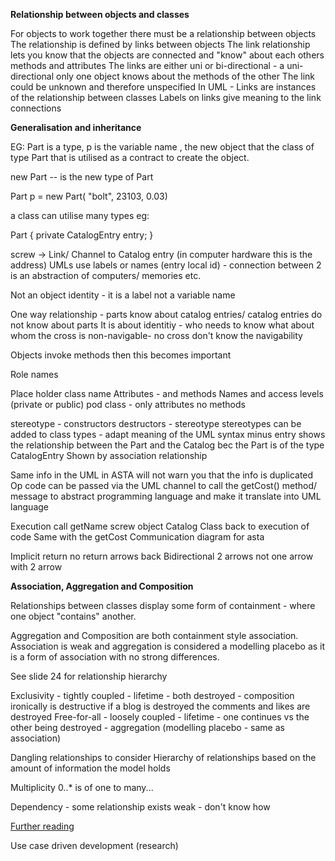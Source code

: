 __Relationship between objects and classes__

For objects to work together there must be a relationship between objects
The relationship is defined by links between objects
The link relationship lets you know that the objects are connected and "know" about each others methods and attributes
The links are either uni or bi-directional - a uni-directional only one object knows about the methods of the other
The link could be unknown and therefore unspecified
In UML - Links are instances of the relationship between classes
Labels on links give meaning to the link connections

__Generalisation and inheritance__

EG:
Part is a type, p is the variable name , the new object that the class of type Part that is utilised as a contract to create the object.

new Part -- is the new type of Part

Part p = new Part( "bolt", 23103, 0.03)

a class can utilise many types
eg:

Part {
  private CatalogEntry entry;
}

screw -> Link/ Channel to Catalog entry (in computer hardware this is the address)
UMLs use labels or names (entry local id) - connection between 2 is an abstraction of computers/ memories etc.

Not an object identity - it is a label not a variable name

One way relationship - parts know about catalog entries/ catalog entries do not know about parts
It is about identitiy - who needs to know what about whom the cross is non-navigable- no cross don't know the navigability

Objects invoke methods then this becomes important

Role names

Place holder class name
Attributes - and methods
Names and access levels (private or public)
pod class - only attributes no methods 

stereotype - constructors
destructors - stereotype
stereotypes can be added to class types - adapt meaning of the UML syntax
minus entry shows the relationship between the Part and the Catalog bec the Part is of the type CatalogEntry
Shown by association relationship

Same info in the UML in ASTA will not warn you that the info is duplicated
Op code can be passed via the UML channel to call the getCost() method/ message to abstract programming language and make it translate into UML language

Execution call
getName
screw object
Catalog Class
back to execution of code
Same with the getCost
Communication diagram for asta

Implicit return no return arrows back
Bidirectional 2 arrows not one arrow with 2 arrow

__Association, Aggregation and Composition__

Relationships between classes display some form of containment - where one object "contains" another.

Aggregation and Composition are both containment style association. Association is weak and aggregation is considered a modelling placebo as it is a form of association with no strong differences.

See slide 24 for relationship hierarchy

Exclusivity - tightly coupled - lifetime - both destroyed - composition ironically is destructive if a blog is destroyed the comments and likes are destroyed
Free-for-all - loosely coupled - lifetime - one continues vs the other being destroyed - aggregation (modelling placebo - same as association)

Dangling relationships to consider
Hierarchy of relationships based on the amount of information the model holds

Multiplicity 0..* is of one to many...

Dependency - some relationship exists weak - don't know how

[Further reading](https://www.visual-paradigm.com/guide/uml-unified-modeling-language/uml-aggregation-vs-composition/)


Use case driven development (research)